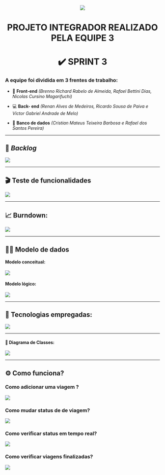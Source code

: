  ## <h1 align="center"> ![](https://github.com/DevSlim001/PI_2020.2/blob/master/logotipocomum.jpg) </h1> 
# <h1 align="center"> PROJETO INTEGRADOR REALIZADO PELA EQUIPE 3 </h1> 
## <h1 align="center"> :heavy_check_mark: SPRINT 3 </h1> 

### A equipe foi dividida em 3 frentes de trabalho:

- :art: **Front-end** *(Brenno Richard Rabelo de Almeida, Rafael Bettini Dias, Nicolas Cursino Magarifuchi)*

- :computer: **Back- end** *(Renan Alves de Medeiros, Ricardo Sousa de Paiva e Victor Gabriel Andrade de Melo)*

- :floppy_disk: **Banco de dados** *(Cristian Mateus Teixeira Barbosa e Rafael dos Santos Pereira)*


--------------------------------------------------------------------------------------------------------------------

## :bookmark: **_Backlog_**

![](https://github.com/DevSlim001/PI_2020.2/blob/master/assets/Product_Backlog_total_3.png)

--------------------------------------------------------------------------------------------------------------------

## :clapper: **Teste de funcionalidades**

![](https://github.com/DevSlim001/PI_2020.2/blob/master/assets/testes_funcionalidades3_1.png)

--------------------------------------------------------------------------------------------------------------------

## :chart_with_upwards_trend: Burndown:

 ![](https://github.com/DevSlim001/PI_2020.2/blob/master/assets/BurndownSprint3.png)

--------------------------------------------------------------------------------------------------------------------

## :man_technologist: Modelo de dados

#### Modelo conceitual:

![](https://github.com/DevSlim001/PI_2020.2/blob/master/assets/mc_sprint3.jpg)


#### Modelo lógico:

![](https://github.com/DevSlim001/PI_2020.2/blob/master/assets/ml_sprint3.png)

--------------------------------------------------------------------------------------------------------------------

## :rocket: Tecnologias empregadas:
 
![](https://github.com/DevSlim001/PI_2020.2/blob/master/tecnology.png)

--------------------------------------------------------------------------------------------------------------------

#### :tea: Diagrama de Classes:

![](https://github.com/DevSlim001/PI_2020.2/blob/sprint2/diagramaclasses.png)

--------------------------------------------------------------------------------------------------------------------
## :gear: Como funciona?

### Como adicionar  uma viagem ?

![](https://github.com/DevSlim001/PI_2020.2/blob/master/assets/Adicionar-viagem-Funcionario3_1.gif)

### Como mudar status de de viagem?

![](https://github.com/DevSlim001/PI_2020.2/blob/master/assets/Mudar-status-de-viagem-Motorista3_4.gif)


### Como verificar status em tempo real?

![](https://github.com/DevSlim001/PI_2020.2/blob/master/assets/Verificar-status-em-tempo-real3_3.gif)


### Como verificar viagens finalizadas?

![](https://github.com/DevSlim001/PI_2020.2/blob/master/assets/Como-verificar-viagens-finalizadas-Funcionario3_2.gif)








